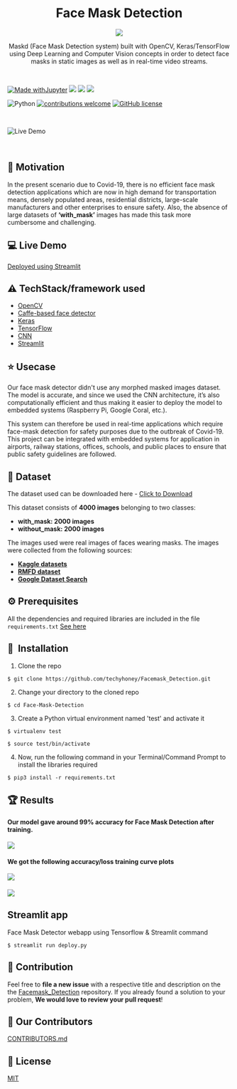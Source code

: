 
<h1 align="center">Face Mask Detection</h1>

<div align= "center"><img src="https://i.imgur.com/MfKjyLG.png"/>
  
<p>Maskd (Face Mask Detection system) built with OpenCV, Keras/TensorFlow using Deep Learning and Computer Vision concepts in order to detect face masks in static images as well as in real-time video streams.</p>
</div>

&nbsp;&nbsp;&nbsp;&nbsp;&nbsp;&nbsp;&nbsp;&nbsp;&nbsp;&nbsp;&nbsp;&nbsp;&nbsp;&nbsp;&nbsp;&nbsp;&nbsp;&nbsp;&nbsp;&nbsp;&nbsp;&nbsp;&nbsp;&nbsp;&nbsp;&nbsp;&nbsp;&nbsp;&nbsp;&nbsp;&nbsp;&nbsp;&nbsp;&nbsp;&nbsp;

[![Made withJupyter](https://img.shields.io/badge/Made%20with-Jupyter-orange?style=for-the-badge&logo=Jupyter)](https://jupyter.org/try)
<img src = "https://img.shields.io/badge/Keras-D00000?style=for-the-badge&logo=Keras&logoColor=white"/>
<img src ="https://img.shields.io/badge/scikit_learn-F7931E?style=for-the-badge&logo=scikit-learn&logoColor=white"/>
<img src="https://img.shields.io/badge/TensorFlow-FF6F00?style=for-the-badge&logo=TensorFlow&logoColor=white"/>

![Python](https://img.shields.io/badge/python-v3.6+-blue.svg)
[![contributions welcome](https://img.shields.io/badge/contributions-welcome-brightgreen.svg?style=flat)](https://github.com/techyhoney/Facemask_Detection/issues)
[![GitHub license](https://img.shields.io/github/license/Naereen/StrapDown.js.svg)](https://github.com/techyhoney/Facemask_Detection/blob/master/LICENSE)


&nbsp;&nbsp;&nbsp;&nbsp;&nbsp;&nbsp;&nbsp;&nbsp;&nbsp;&nbsp;&nbsp;&nbsp;&nbsp;&nbsp;&nbsp;&nbsp;&nbsp;&nbsp;&nbsp;&nbsp;&nbsp;&nbsp;&nbsp;&nbsp;&nbsp;&nbsp;&nbsp;&nbsp;&nbsp;&nbsp;&nbsp;&nbsp;&nbsp;&nbsp;&nbsp;

![Live Demo](https://github.com/techyhoney/Facemask_Detection/blob/master/demo.gif?raw=true)

&nbsp;&nbsp;&nbsp;&nbsp;&nbsp;&nbsp;&nbsp;&nbsp;&nbsp;&nbsp;&nbsp;&nbsp;&nbsp;&nbsp;&nbsp;&nbsp;&nbsp;&nbsp;&nbsp;&nbsp;&nbsp;&nbsp;&nbsp;&nbsp;&nbsp;&nbsp;&nbsp;&nbsp;&nbsp;&nbsp;&nbsp;&nbsp;&nbsp;&nbsp;&nbsp;

## :muscle: Motivation
In the present scenario due to Covid-19, there is no efficient face mask detection applications which are now in high demand for transportation means, densely populated areas, residential districts, large-scale manufacturers and other enterprises to ensure safety. Also, the absence of large datasets of __‘with_mask’__ images has made this task more cumbersome and challenging. 

 
## 💻 Live Demo

[Deployed using Streamlit](https://share.streamlit.io/techyhoney/facemask_detection/deploy.py/)


## :warning: TechStack/framework used

- [OpenCV](https://opencv.org/)
- [Caffe-based face detector](https://caffe.berkeleyvision.org/)
- [Keras](https://keras.io/)
- [TensorFlow](https://www.tensorflow.org/)
- [CNN](https://en.wikipedia.org/wiki/Convolutional_neural_network)
- [Streamlit](https://docs.streamlit.io/en/stable/api.html)

## :star: Usecase
Our face mask detector didn't use any morphed masked images dataset. The model is accurate, and since we used the CNN architecture, it’s also computationally efficient and thus making it easier to deploy the model to embedded systems (Raspberry Pi, Google Coral, etc.).

This system can therefore be used in real-time applications which require face-mask detection for safety purposes due to the outbreak of Covid-19. This project can be integrated with embedded systems for application in airports, railway stations, offices, schools, and public places to ensure that public safety guidelines are followed.

## :file_folder: Dataset
The dataset used can be downloaded here - [Click to Download](https://github.com/techyhoney/Facemask_Detection/tree/master/dataset)

This dataset consists of __4000 images__ belonging to two classes:
*	__with_mask: 2000 images__
*	__without_mask: 2000 images__

The images used were real images of faces wearing masks. The images were collected from the following sources:

* [__Kaggle datasets__](https://www.kaggle.com/search?q=facemask+detection+in%3Adatasets)
* [__RMFD dataset__](https://github.com/X-zhangyang/Real-World-Masked-Face-Dataset)
* [__Google Dataset Search__](https://datasetsearch.research.google.com/)

## :gear: Prerequisites

All the dependencies and required libraries are included in the file <code>requirements.txt</code> [See here](https://github.com/chandrikadeb7/Face-Mask-Detection/blob/master/requirements.txt)

## 🚀&nbsp; Installation
1. Clone the repo
```
$ git clone https://github.com/techyhoney/Facemask_Detection.git
```

2. Change your directory to the cloned repo 
```
$ cd Face-Mask-Detection
```

3. Create a Python virtual environment named 'test' and activate it
```
$ virtualenv test
```
```
$ source test/bin/activate
```

4. Now, run the following command in your Terminal/Command Prompt to install the libraries required
```
$ pip3 install -r requirements.txt
```

## :trophy: Results

#### Our model gave around 99% accuracy for Face Mask Detection after training.
####          
![](https://i.imgur.com/3vo1w8f.png)

####          

#### We got the following accuracy/loss training curve plots
![](https://i.imgur.com/cLNo6nK.png)
####          
![](https://i.imgur.com/RYiOlCP.png)


## Streamlit app

Face Mask Detector webapp using Tensorflow & Streamlit command
```
$ streamlit run deploy.py 
```
## :handshake: Contribution
Feel free to **file a new issue** with a respective title and description on the the [Facemask_Detection](https://github.com/techyhoney/Facemask_Detection/issues) repository. If you already found a solution to your problem, **We would love to review your pull request**! 


## :handshake: Our Contributors

[CONTRIBUTORS.md](/CONTRIBUTORS.md)


## :eyes: License
[MIT](https://github.com/techyhoney/Facemask_Detection/blob/master/LICENSE)

